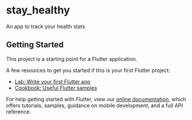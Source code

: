 # stay_healthy

An app to track your health stats

## Getting Started

This project is a starting point for a Flutter application.

A few resources to get you started if this is your first Flutter project:

- [Lab: Write your first Flutter app][def]
- [Cookbook: Useful Flutter samples][def2]

For help getting started with Flutter, view our
[online documentation][def3], which offers tutorials,
samples, guidance on mobile development, and a full API reference.


[def]: https://flutter.dev/docs/get-started/codelab
[def2]: https://flutter.dev/docs/cookbook
[def3]: https://flutter.dev/docs